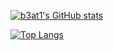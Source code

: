 [![b3at1's GitHub stats](https://github-readme-stats.vercel.app/api?username=b3at1&show_icons=true&theme=radical)](https://github.com/anuraghazra/github-readme-stats)

[![Top Langs](https://github-readme-stats.vercel.app/api/top-langs/?username=b3at1)](https://github.com/anuraghazra/github-readme-stats)
<!---
b3at1/b3at1 is a ✨ special ✨ repository because its `README.md` (this file) appears on your GitHub profile.
You can click the Preview link to take a look at your changes.
--->
